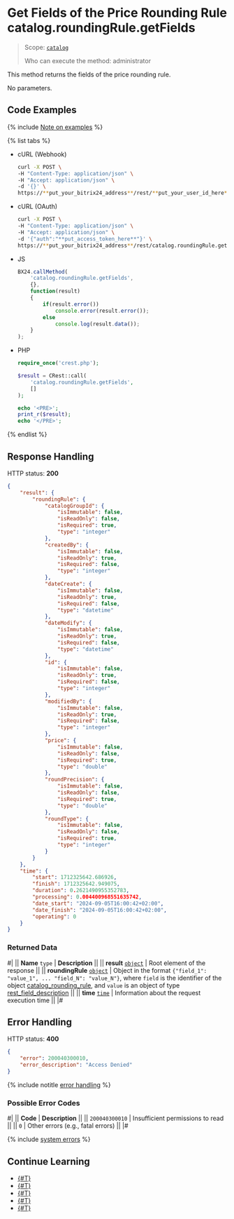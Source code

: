 # Get Fields of the Price Rounding Rule catalog.roundingRule.getFields

> Scope: [`catalog`](../../scopes/permissions.md)
>
> Who can execute the method: administrator

This method returns the fields of the price rounding rule.

No parameters.

## Code Examples

{% include [Note on examples](../../../_includes/examples.md) %}

{% list tabs %}

- cURL (Webhook)

    ```bash
    curl -X POST \
    -H "Content-Type: application/json" \
    -H "Accept: application/json" \
    -d '{}' \
    https://**put_your_bitrix24_address**/rest/**put_your_user_id_here**/**put_your_webhook_here**/catalog.roundingRule.getFields
    ```

- cURL (OAuth)

    ```bash
    curl -X POST \
    -H "Content-Type: application/json" \
    -H "Accept: application/json" \
    -d '{"auth":"**put_access_token_here**"}' \
    https://**put_your_bitrix24_address**/rest/catalog.roundingRule.getFields
    ```

- JS

    ```js
    BX24.callMethod(
        'catalog.roundingRule.getFields', 
        {},
        function(result)
        {
            if(result.error())
                console.error(result.error());
            else
                console.log(result.data());
        }
    );
    ```

- PHP

    ```php
    require_once('crest.php');

    $result = CRest::call(
        'catalog.roundingRule.getFields',
        []
    );

    echo '<PRE>';
    print_r($result);
    echo '</PRE>';
    ```

{% endlist %}

## Response Handling

HTTP status: **200**

```json
{
    "result": {
        "roundingRule": {
            "catalogGroupId": {
                "isImmutable": false,
                "isReadOnly": false,
                "isRequired": true,
                "type": "integer"
            },
            "createdBy": {
                "isImmutable": false,
                "isReadOnly": true,
                "isRequired": false,
                "type": "integer"
            },
            "dateCreate": {
                "isImmutable": false,
                "isReadOnly": true,
                "isRequired": false,
                "type": "datetime"
            },
            "dateModify": {
                "isImmutable": false,
                "isReadOnly": true,
                "isRequired": false,
                "type": "datetime"
            },
            "id": {
                "isImmutable": false,
                "isReadOnly": true,
                "isRequired": false,
                "type": "integer"
            },
            "modifiedBy": {
                "isImmutable": false,
                "isReadOnly": true,
                "isRequired": false,
                "type": "integer"
            },
            "price": {
                "isImmutable": false,
                "isReadOnly": false,
                "isRequired": true,
                "type": "double"
            },
            "roundPrecision": {
                "isImmutable": false,
                "isReadOnly": false,
                "isRequired": true,
                "type": "double"
            },
            "roundType": {
                "isImmutable": false,
                "isReadOnly": false,
                "isRequired": true,
                "type": "integer"
            }
        }
    },
    "time": {
        "start": 1712325642.686926,
        "finish": 1712325642.949075,
        "duration": 0.2621490955352783,
        "processing": 0.004400968551635742,
        "date_start": "2024-09-05T16:00:42+02:00",
        "date_finish": "2024-09-05T16:00:42+02:00",
        "operating": 0
    }
}
```

### Returned Data

#|
|| **Name**
`type` | **Description** ||
|| **result**
[`object`](../../data-types.md) | Root element of the response ||
|| **roundingRule**
[`object`](../../data-types.md) | Object in the format `{"field_1": "value_1", ... "field_N": "value_N"}`, where `field` is the identifier of the object [catalog_rounding_rule](../data-types.md#catalog_rounding_rule), and `value` is an object of type [rest_field_description](../data-types.md#rest_field_description) ||
|| **time**
[`time`](../../data-types.md#time) | Information about the request execution time ||
|#

## Error Handling

HTTP status: **400**

```json
{
    "error": 200040300010,
    "error_description": "Access Denied"
}
```

{% include notitle [error handling](../../../_includes/error-info.md) %}

### Possible Error Codes

#|
|| **Code** | **Description** ||
|| `200040300010` | Insufficient permissions to read ||
|| `0` | Other errors (e.g., fatal errors) ||
|#

{% include [system errors](../../../_includes/system-errors.md) %}

## Continue Learning 

- [{#T}](./catalog-rounding-rule-add.md)
- [{#T}](./catalog-rounding-rule-update.md)
- [{#T}](./catalog-rounding-rule-get.md)
- [{#T}](./catalog-rounding-rule-list.md)
- [{#T}](./catalog-rounding-rule-delete.md)